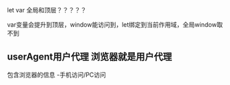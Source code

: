 let 
var
全局和顶层？？？？？

var变量会提升到顶层，window能访问到，let绑定到当前作用域，全局window取不到


## userAgent用户代理 浏览器就是用户代理
包含浏览器的信息
-手机访问/PC访问